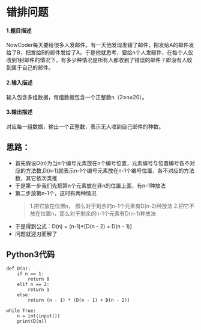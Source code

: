 # 错排问题
#### 1.题目描述
NowCoder每天要给很多人发邮件。有一天他发现发错了邮件，把发给A的邮件发给了B，把发给B的邮件发给了A。于是他就思考，要给n个人发邮件，在每个人仅收到1封邮件的情况下，有多少种情况是所有人都收到了错误的邮件？即没有人收到属于自己的邮件。
#### 2.输入描述
输入包含多组数据，每组数据包含一个正整数n（2≤n≤20）。
#### 3.输出描述
对应每一组数据，输出一个正整数，表示无人收到自己邮件的种数。
## 思路：
- 首先假设D(n)为当n个编号元素放在n个编号位置，元素编号与位置编号各不对应的方法数,D(n-1)就表示n-1个编号元素放在n-1个编号位置，各不对应的方法数，其它依次类推
- 于是第一步我们先把第n个元素放在非n的位置上面，有n-1种放法
- 第二步放第n-1个，这时有两种情况
   >  1.把它放在位置n， 那么对于剩余的n-1个元素有D(n-2)种放法
   >  2.把它不放在位置n，那么对于剩余的n-1个元素有D(n-1)种放法
- 于是得到公式：D(n) = (n-1)*[D(n - 2) + D(n - 1)]
- 问题就迎刃而解了
## Python3代码
    def D(n):
        if n == 1:
            return 0
        elif n == 2:
            return 1
        else:
            return (n - 1) * (D(n - 1) + D(n - 2))

    while True:
        n = int(input())
        print(D(n))
